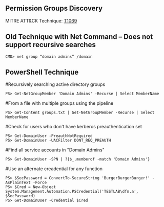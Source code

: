 ## Permission Groups Discovery

MITRE ATT&CK Technique: [T1069](https://attack.mitre.org/wiki/Technique/T1069)

## Old Technique with Net Command – Does not support recursive searches

    CMD> net group “domain admins” /domain
    
## PowerShell Technique

#Recursively searching active directory groups
    
    PS> Get-NetGroupMember 'Domain Admins' -Recurse | Select MemberName

#From a file with multiple groups using the pipeline

    PS> Get-Content groups.txt | Get-NetGroupMember -Recurse | Select MemberName

#Check for users who don't have kerberos preauthentication set

    PS> Get-DomainUser -PreauthNotRequired
    PS> Get-DomainUser -UACFilter DONT_REQ_PREAUTH

#Find all service accounts in "Domain Admins"

    PS> Get-DomainUser -SPN | ?{$_.memberof -match 'Domain Admins'}

#Use an alternate creadential for any function

    PS> $SecPassword = ConvertTo-SecureString 'BurgerBurgerBurger!' -AsPlainText -Force
    PS> $Cred = New-Object System.Management.Automation.PSCredential('TESTLAB\dfm.a', $SecPassword)
    PS> Get-DomainUser -Credential $Cred

